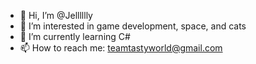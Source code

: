- 👋 Hi, I’m @Jelllllly
- 👀 I’m interested in game development, space, and cats
- 🌱 I’m currently learning C#
- 📫 How to reach me: teamtastyworld@gmail.com

<!---
Jelllllly/Jelllllly is a ✨ special ✨ repository because its `README.md` (this file) appears on your GitHub profile.
You can click the Preview link to take a look at your changes.
--->

